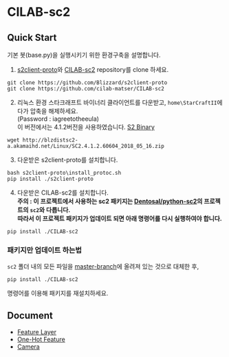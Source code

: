 # CILAB-sc2

## Quick Start
기본 봇(base.py)을 실행시키기 위한 환경구축을 설명합니다.  


1.  [s2client-proto](https://github.com/Blizzard/s2client-proto)와 [CILAB-sc2](https://github.com/cilab-matser/CILAB-sc2) repository를 clone 하세요.
```
git clone https://github.com/Blizzard/s2client-proto
git clone https://github.com/cilab-matser/CILAB-sc2
```

2. 리눅스 환경 스타크래프트 바이너리 클라이언트를 다운받고, `home\StarCraftII`에다가 압축을 해제하세요.<br>(Password : iagreetotheeula)<br>
이 버전에서는 4.1.2버전을 사용하였습니다.
[S2 Binary](https://github.com/Blizzard/s2client-proto#linux-packages)

```
wget http://blzdistsc2-a.akamaihd.net/Linux/SC2.4.1.2.60604_2018_05_16.zip
```
3. 다운받은 s2client-proto를 설치합니다.
```
bash s2client-proto\install_protoc.sh
pip install ./s2client-proto
```
4. 다운받은 CILAB-sc2를 설치합니다. <br>
**주의 : 이 프로젝트에서 사용하는 sc2 패키지는 [Dentosal/python-sc2](https://github.com/Dentosal/python-sc2)의 프로젝트의 `sc2`와 다릅니다.<br>따라서 이 프로젝트 패키지가 업데이트 되면 아래 명령어를 다시 실행하여야 합니다.**

```
pip install ./CILAB-sc2
```

### 패키지만 업데이트 하는법
`sc2` 폴더 내의 모든 파일을 [master-branch](https://github.com/cilab-matser/CILAB-sc2/tree/master)에 올려져 있는 것으로 대체한 후,  
```
pip install ./CILAB-sc2
```
명령어를 이용해 패키지를 재설치하세요.

## Document
- [Feature Layer](docs/feature.md)
- [One-Hot Feature](docs/onehot_feature.md)
- [Camera](docs/camera.md)

